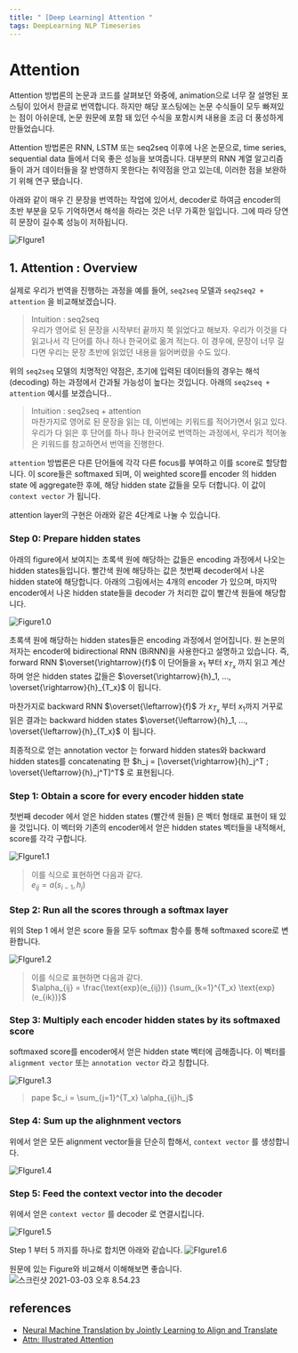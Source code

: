 ```yaml
---
title: " [Deep Learning] Attention "
tags: DeepLearning NLP Timeseries
---
```


# Attention

Attention 방법론의 논문과 코드를 살펴보던 와중에, animation으로 너무 잘 설명된 포스팅이 있어서 한글로 번역합니다. 하지만 해당 포스팅에는 논문 수식들이 모두 빠져있는 점이 아쉬운데, 논문 원문에 포함 돼 있던 수식을 포함시켜 내용을 조금 더 풍성하게 만들었습니다.

Attention 방법론은 RNN, LSTM 또는 seq2seq 이후에 나온 논문으로, time series, sequential data 들에서 더욱 좋은 성능을 보여줍니다. 대부분의 RNN 계열 알고리즘들이 과거 데이터들을 잘 반영하지 못한다는 취약점을 안고 있는데, 이러한 점을 보완하기 위해 연구 됐습니다.

아래와 같이 매우 긴 문장을 번역하는 작업에 있어서, decoder로 하여금 encoder의 초반 부분을 모두 기억하면서 해석을 하라는 것은 너무 가혹한 일입니다. 그에 따라 당연히 문장이 길수록 성능이 저하됩니다.

![FIgure1](https://i.imgur.com/GdyVRaJ.png)

## 1. Attention : Overview

실제로 우리가 번역을 진행하는 과정을 예를 들어, `seq2seq` 모델과 `seq2seq2 + attention` 을 비교해보겠습니다.

> Intuition : seq2seq<br>
> 우리가 영어로 된 문장을 시작부터 끝까지 쭉 읽었다고 해보자. 우리가 이것을 다 읽고나서 각 단어를 하나 하나 한국어로 옮겨 적는다. 이 경우에, 문장이 너무 길다면 우리는 문장 초반에 읽었던 내용을 잃어버렸을 수도 있다.

위의 `seq2seq` 모델의 치명적인 약점은, 초기에 입력된 데이터들의 경우는 해석 (decoding) 하는 과정에서 간과될 가능성이 높다는 것입니다. 아래의 `seq2seq + attention` 예시를 보겠습니다..

> Intuition : seq2seq + attention<br>
> 마찬가지로 영어로 된 문장을 읽는 데, 이번에는 키워드를 적어가면서 읽고 있다. 우리가 다 읽은 후 단어를 하나 하나 한국어로 번역하는 과정에서, 우리가 적어놓은 키워드를 참고하면서 번역을 진행한다.

`attention` 방법론은 다른 단어들에 각각 다른 focus를 부여하고 이를 score로 할당합니다. 이 score들은 softmaxed 되며, 이 weighted score를 encoder 의 hidden state 에 aggregate한 후에, 해당 hidden state 값들을 모두 더합니다. 이 값이 `context vector` 가 됩니다.

attention layer의 구현은 아래와 같은 4단계로 나눌 수 있습니다.

### Step 0: Prepare hidden states

아래의 figure에서 보여지는 초록색 원에 해당하는 값들은 encoding 과정에서 나오는 hidden states들입니다. 빨간색 원에 해당하는 값은 첫번째 decoder에서 나온 hidden state에 해당합니다. 아래의 그림에서는 4개의 encoder 가 있으며, 마지막 encoder에서 나온 hidden state들을 decoder 가 처리한 값이 빨간색 원들에 해당합니다.

![Figure1.0](https://i.imgur.com/Rn21qwk.gif)

초록색 원에 해당하는 hidden states들은 encoding 과정에서 얻어집니다. 원 논문의 저자는 encoder에 bidirectional RNN (BiRNN)을 사용한다고 설명하고 있습니다. 즉, forward RNN $\overset{\rightarrow}{f}$ 이 단어들을 $x_1$ 부터 $x_{T_x}$ 까지 읽고 계산하며 얻은 hidden states 값들은 $\overset{\rightarrow}{h}_1, ..., \overset{\rightarrow}{h}_{T_x}$ 이 됩니다.

마찬가지로 backward RNN $\overset{\leftarrow}{f}$ 가 $x_{T_x}$ 부터 $x_1$까지 거꾸로 읽은 결과는 backward hidden states $\overset{\leftarrow}{h}_1, ..., \overset{\leftarrow}{h}_{T_x}$ 이 됩니다.

최종적으로 얻는 annotation vector 는 forward hidden states와 backward hidden states를 concatenating 한 $h_j = [\overset{\rightarrow}{h}_j^T ; \overset{\leftarrow}{h}_j^T]^T$ 로 표현됩니다.

### Step 1: Obtain a score for every encoder hidden state

첫번째 decoder 에서 얻은 hidden states (빨간색 원들) 은 벡터 형태로 표현이 돼 있을 것입니다. 이 벡터와 기존의 encoder에서 얻은 hidden states 벡터들을 내적해서, score를 각각 구합니다.

![FIgure1.1](https://i.imgur.com/oJRt9fh.gif)

> 이를 식으로 표현하면 다음과 같다. <br>
> $e_{ij} = a(s_{i-1}, h_j)$

### Step 2: Run all the scores through a softmax layer

위의 Step 1 에서 얻은 score 들을 모두 softmax 함수를 통해 softmaxed score로 변환합니다.

![FIgure1.2](https://i.imgur.com/0lqeh4T.gif)

> 이를 식으로 표현하면 다음과 같다.<br>
> $\alpha_{ij} = \frac{\text{exp}(e_{ij})} {\sum_{k=1}^{T_x} \text{exp}(e_{ik})}$

### Step 3: Multiply each encoder hidden states by its softmaxed score

softmaxed score를 encoder에서 얻은 hidden state 벡터에 곱해줍니다. 이 벡터를 `alignment vector` 또는 `annotation vector` 라고 칭합니다.

![FIgure1.3](https://i.imgur.com/EINO31S.gif)

> pape $c_i = \sum_{j=1}^{T_x} \alpha_{ij}h_j$

### Step 4: Sum up the alighnment vectors

위에서 얻은 모든 alignment vector들을 단순히 합해서, `context vector` 를 생성합니다.

![FIgure1.4](https://i.imgur.com/NEV0Clo.gif)

### Step 5: Feed the context vector into the decoder

위에서 얻은 `context vector` 를 decoder 로 연결시킵니다.

![FIgure1.5](https://i.imgur.com/nWkOZ4q.gif)

Step 1 부터 5 까지를 하나로 합치면 아래와 같습니다.
![FIgure1.6](https://i.imgur.com/stA5DGN.gif)

원문에 있는 Figure와 비교해서 이해해보면 좋습니다.
![스크린샷 2021-03-03 오후 8.54.23](https://i.imgur.com/oyBu3xh.png)


## references <br>
- [Neural Machine Translation by Jointly Learning to Align and Translate](https://arxiv.org/abs/1409.0473)
- [Attn: Illustrated Attention
](https://towardsdatascience.com/attn-illustrated-attention-5ec4ad276ee3)
